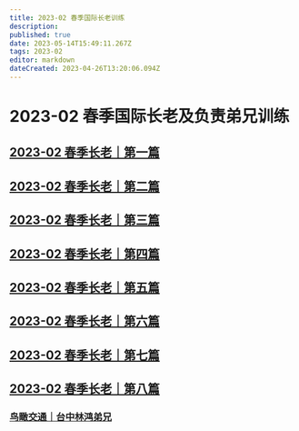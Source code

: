 ```yaml
---
title: 2023-02 春季国际长老训练
description: 
published: true
date: 2023-05-14T15:49:11.267Z
tags: 2023-02
editor: markdown
dateCreated: 2023-04-26T13:20:06.094Z
---
```


# 2023-02 春季国际长老及负责弟兄训练
## [2023-02 春季长老｜第一篇](/home/2023-02/2023-02-01)
## [2023-02 春季长老｜第二篇](/home/2023-02/2023-02-02)
## [2023-02 春季长老｜第三篇](/home/2023-02/2023-02-03)
## [2023-02 春季长老｜第四篇](/home/2023-02/2023-02-04)
## [2023-02 春季长老｜第五篇](/home/2023-02/2023-02-05)
## [2023-02 春季长老｜第六篇](/home/2023-02/2023-02-06)
## [2023-02 春季长老｜第七篇](/home/2023-02/2023-02-07)
## [2023-02 春季长老｜第八篇](/home/2023-02/2023-02-08)
### [鸟瞰交通｜台中林鸿弟兄](https://1p8pyp-my.sharepoint.com/:v:/g/personal/sundanaizhu_1p8pyp_onmicrosoft_com/EY1HWXKpJ-NErAsHE1zdTD4Bl1wS1hEveuWfiT9Ka1RdZw?e=RbrApn)
<!-- Google tag (gtag.js) -->
<script async src="https://www.googletagmanager.com/gtag/js?id=G-1P8709Z16T"></script>
<script>
  window.dataLayer = window.dataLayer || [];
  function gtag(){dataLayer.push(arguments);}
  gtag('js', new Date());

  gtag('config', 'G-1P8709Z16T');
</script>